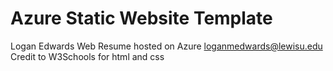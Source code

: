 # Azure Static Website Template
Logan Edwards
Web Resume hosted on Azure
loganmedwards@lewisu.edu
Credit to W3Schools for html and css
